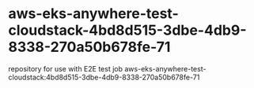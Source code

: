 # aws-eks-anywhere-test-cloudstack-4bd8d515-3dbe-4db9-8338-270a50b678fe-71
repository for use with E2E test job aws-eks-anywhere-test-cloudstack:4bd8d515-3dbe-4db9-8338-270a50b678fe-71
